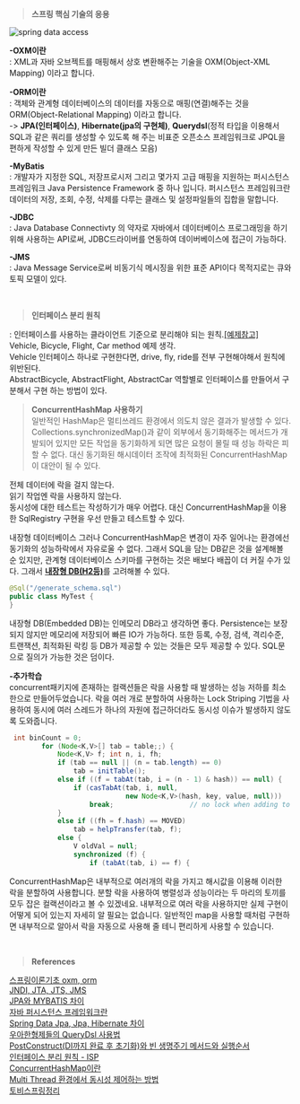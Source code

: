 
>**스프링 핵심 기술의 응용**  

![spring data access](https://mblogthumb-phinf.pstatic.net/MjAxODA3MjhfMTYw/MDAxNTMyNzcwNTM0NTY3.PO1f6Mwzv8YEQlTZ0_aQkrYVODbB7muc13Wh2hKzqgAg.fFi8YzLdiIrpMhf3nq2-CV-3S0GxwDEZM5TRRLiTf0Mg.PNG.good_ray/2_10_1___.png?type=w800)  

**-OXM이란**  
: XML과 자바 오브젝트를 매핑해서 상호 변환해주는 기술을 OXM(Object-XML Mapping) 이라고 합니다.  

**-ORM이란**  
: 객체와 관계형 데이터베이스의 데이터를 자동으로 매핑(연결)해주는 것을 ORM(Object-Relational Mapping) 이라고 합니다.   
-> **JPA(인터페이스)**, **Hibernate(jpa의 구현체)**, **Querydsl**(정적 타입을 이용해서 SQL과 같은 쿼리를 생성할 수 있도록 해 주는 비표준 오픈소스 프레임워크로 JPQL을 편하게 작성할 수 있게 만든 빌더 클래스 모음)  

**-MyBatis**  
: 개발자가 지정한 SQL, 저장프로시저 그리고 몇가지 고급 매핑을 지원하는 퍼시스턴스 프레임워크 Java Persistence Framework 중 하나 입니다. 
퍼시스턴스 프레임워크란 데이터의 저장, 조회, 수정, 삭제를 다루는 클래스 및 설정파일들의 집합을 말합니다.  

**-JDBC**  
: Java Database Connectivty 의 약자로 자바에서 데이터베이스 프로그래밍을 하기 위해 사용하는 API로써, JDBC드라이버를 연동하여 데이버베이스에 접근이 가능하다.  

**-JMS**  
: Java Message Service로써 비동기식 메시징을 위한 표준 API이다 목적지로는 큐와 토픽 모델이 있다.  

<br/>

>**인터페이스 분리 원칙**  

: 인터페이스를 사용하는 클라이언트 기준으로 분리해야 되는 원칙.[[예제참고]](https://brownbears.tistory.com/580)  
Vehicle, Bicycle, Flight, Car method 예제 생각.    
Vehicle 인터페이스 하나로 구현한다면, drive, fly, ride를 전부 구현해야해서 원칙에 위반된다.  
AbstractBicycle, AbstractFlight, AbstractCar 역할별로 인터페이스를 만들어서 구분해서 구현 하는 방법이 있다.    


>**ConcurrentHashMap 사용하기**  
일반적인 HashMap은 멀티쓰레드 환경에서 의도치 않은 결과가 발생할 수 있다. Collections.synchronizedMap()과 같이 외부에서 동기화해주는 메서드가 개발되어 있지만 모든 작업을 동기화하게 되면 많은 요청이 몰릴 때 성능 하락은 피할 수 없다. 대신 동기화된 해시데이터 조작에 최적화된 ConcurrentHashMap이 대안이 될 수 있다.  

전체 데이터에 락을 걸지 않는다.  
읽기 작업엔 락을 사용하지 않는다.  
동시성에 대한 테스트는 작성하기가 매우 어렵다. 대신 ConcurrentHashMap을 이용한 SqlRegistry 구현을 우선 만들고 테스트할 수 있다.  

내장형 데이터베이스
그러나 ConcurrentHashMap은 변경이 자주 일어나는 환경에선 동기화의 성능하락에서 자유로울 수 없다. 그래서 SQL을 담는 DB같은 것을 설계해볼 순 있지만, 관계형 데이터베이스 스키마를 구현하는 것은 배보다 배꼽이 더 커질 수가 있다. 그래서 [**내장형 DB(H2등)**](https://datamoney.tistory.com/214)를 고려해볼 수 있다.  

```java
@Sql("/generate_schema.sql")
public class MyTest {
}
```

내장형 DB(Embedded DB)는 인메모리 DB라고 생각하면 좋다. Persistence는 보장되지 않지만 메모리에 저장되어 빠른 IO가 가능하다. 또한 등록, 수정, 검색, 격리수준, 트랜잭션, 최적화된 락킹 등 DB가 제공할 수 있는 것들은 모두 제공할 수 있다. SQL문으로 질의가 가능한 것은 덤이다.  

**-추가학습**    
concurrent패키지에 존재하는 컬랙션들은 락을 사용할 때 발생하는 성능 저하를 최소한으로 만들어두었습니다. 락을 여러 개로 분할하여 사용하는 Lock Striping 기법을 사용하여 동시에 여러 스레드가 하나의 자원에 접근하더라도 동시성 이슈가 발생하지 않도록 도와줍니다. 

```java   
 int binCount = 0;
        for (Node<K,V>[] tab = table;;) {
            Node<K,V> f; int n, i, fh;
            if (tab == null || (n = tab.length) == 0)
                tab = initTable();
            else if ((f = tabAt(tab, i = (n - 1) & hash)) == null) {
                if (casTabAt(tab, i, null,
                             new Node<K,V>(hash, key, value, null)))
                    break;                   // no lock when adding to empty bin
            }
            else if ((fh = f.hash) == MOVED)
                tab = helpTransfer(tab, f);
            else {
                V oldVal = null;
                synchronized (f) {
                    if (tabAt(tab, i) == f) {
```

ConcurrentHashMap은 내부적으로 여러개의 락을 가지고 해시값을 이용해 이러한 락을 분할하여 사용합니다. 분할 락을 사용하여 병렬성과 성능이라는 두 마리의 토끼를 모두 잡은 컬랙션이라고 볼 수 있겠네요. 내부적으로 여러 락을 사용하지만 실제 구현이 어떻게 되어 있는지 자세히 알 필요는 없습니다. 일반적인 map을 사용할 때처럼 구현하면 내부적으로 알아서 락을 자동으로 사용해 줄 테니 편리하게 사용할 수 있습니다.  

<br/>  

>**References**  

[스프링이론기초 oxm, orm](https://m.blog.naver.com/good_ray/221328422224)  
[JNDI, JTA, JTS, JMS](https://unabated.tistory.com/entry/JNDI-JTA-JTS-JMS)  
[JPA와 MYBATIS 차이](https://dreaming-soohyun.tistory.com/entry/JPA%EC%99%80-MyBatis%EC%9D%98-%EC%B0%A8%EC%9D%B4-ORM%EA%B3%BC-SQL-Mapper)  
[자바 퍼시스턴스 프레임워크란](https://jiwontip.tistory.com/57)  
[Spring Data Jpa, Jpa, Hibernate 차이](https://suhwan.dev/2019/02/24/jpa-vs-hibernate-vs-spring-data-jpa/)  
[우아한형제들의 QueryDsl 사용법](https://velog.io/@youngerjesus/%EC%9A%B0%EC%95%84%ED%95%9C-%ED%98%95%EC%A0%9C%EB%93%A4%EC%9D%98-Querydsl-%ED%99%9C%EC%9A%A9%EB%B2%95)  
[PostConstruct(DI까지 완료 후 초기화)와 빈 생명주기 메서드와 실행순서](https://madplay.github.io/post/spring-bean-lifecycle-methods)  
[인터페이스 분리 원칙 - ISP](https://brownbears.tistory.com/580)   
[ConcurrentHashMap이란](https://devlog-wjdrbs96.tistory.com/269)  
[Multi Thread 환경에서 동시성 제어하는 방법](https://deveric.tistory.com/104)  
[토비스프링정리](https://daebalpri.me/entry/%ED%86%A0%EB%B9%84%EC%9D%98-%EC%8A%A4%ED%94%84%EB%A7%81-31-7%EC%9E%A5-%EC%8A%A4%ED%94%84%EB%A7%81-%ED%95%B5%EC%8B%AC-%EA%B8%B0%EC%88%A0%EC%9D%98-%EC%9D%91%EC%9A%A9)  

